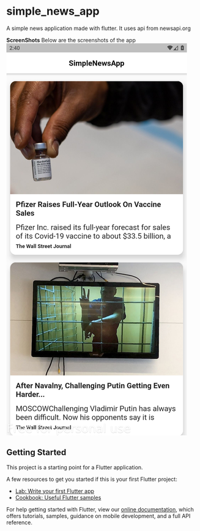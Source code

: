 # simple_news_app

A simple news application made with flutter. It uses api from newsapi.org

**ScreenShots**
Below are the screenshots of the app
![News List](https://github.com/Blackytuvavwene/simple-news-app/blob/master/screenshot-2021-07-28_14.40.04.783.png)

## Getting Started

This project is a starting point for a Flutter application.

A few resources to get you started if this is your first Flutter project:

- [Lab: Write your first Flutter app](https://flutter.dev/docs/get-started/codelab)
- [Cookbook: Useful Flutter samples](https://flutter.dev/docs/cookbook)

For help getting started with Flutter, view our
[online documentation](https://flutter.dev/docs), which offers tutorials,
samples, guidance on mobile development, and a full API reference.
